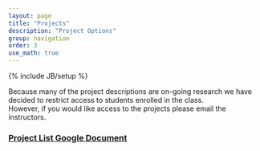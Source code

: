 ```yaml
---
layout: page
title: "Projects"
description: "Project Options"
group: navigation
order: 3
use_math: true
---
```

{% include JB/setup %}

Because many of the project descriptions are on-going research we have decided to restrict access to students enrolled in the class.  
However, if you would like access to the projects please email the instructors.

<a href="https://docs.google.com/a/berkeley.edu/document/d/13m61IqKTbMqExafHTz9fWFHk1RsitqlaxsZl5XXOloo/edit?usp=sharing"><h3>Project List Google Document </h3></a>



<!-- This is the reading list

stuff I should read about

```scala
// this is scala
def f(x) = x + 3
```

# A list

1. a
1. b
1. c

# An inline equation without number:

this is all about $x$ and $\alpha$:

$$
3x + 5
$$

# An inline equation with numbering

\begin{align}
y \propto \frac{x \sin x} {\int_0^\infty x \sin x}
\end{align}
 -->
